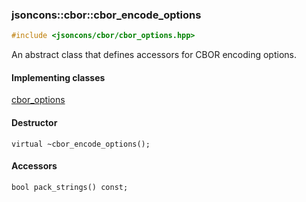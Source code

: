 ### jsoncons::cbor::cbor_encode_options

```c++
#include <jsoncons/cbor/cbor_options.hpp>
```

An abstract class that defines accessors for CBOR encoding options.

#### Implementing classes

[cbor_options](cbor_options.md)

#### Destructor

    virtual ~cbor_encode_options();

#### Accessors

    bool pack_strings() const;
